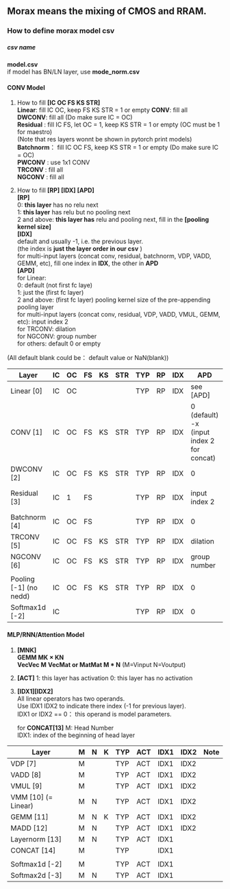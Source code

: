 ## Morax means the mixing of CMOS and RRAM.   

### How to define morax model csv

##### csv name    
**model.csv**   
if model has BN/LN layer, use **mode_norm.csv**

#### CONV Model                            
1. How to fill **[IC OC FS KS STR]**  
    **Linear**: fill IC OC, keep FS KS STR = 1 or empty
    **CONV**: fill all  
    **DWCONV**: fill all (Do make sure IC = OC)  
    **Residual** : fill IC FS, let OC = 1, keep KS STR = 1 or empty (OC must be 1 for maestro)    
                     (Note that res layers wonnt be shown in pytorch print models)  
    **Batchnorm**： fill IC OC FS, keep KS STR = 1 or empty (Do make sure IC = OC)   
    **PWCONV** : use 1x1 CONV  
    **TRCONV** : fill all  
    **NGCONV** :  fill all  

2. How to fill **[RP] [IDX] [APD]**  
          **[RP]**  
                   0: **this layer**  has no relu next  
                   1: **this layer**  has relu but no pooling next  
                   2 and above: **this layer has**  relu and pooling next, fill in the **[pooling kernel size]**    
          **[IDX]**      
                   default and usually -1, i.e. the previous layer.   
                   (the index is **just the layer order in our csv** )    
                   for multi-input layers (concat conv, residual, batchnorm, VDP, VADD, GEMM, etc), fill one index in **IDX**, the other in **APD**  
          **[APD]**  
                  for Linear:   
                    0: default (not first fc laye)        
                    1: just the (first fc layer)   
                    2 and above: (first fc layer) pooling kernel size of the pre-appending pooling layer    
                  for multi-input layers (concat conv, residual, VDP, VADD, VMUL, GEMM, etc): input index 2  
                  for TRCONV: dilation  
                  for NGCONV: group number  
                  for others: default 0 or empty

(All default blank could be： default value or NaN(blank))

| Layer                   | IC  | OC  | FS  | KS  | STR | TYP | RP  | IDX | APD                                            | Note               |
| ----------------------- | --- | --- | --- | --- | --- | --- | --- | --- | ---------------------------------------------- | ------------------ |
| Linear  [0]             | IC  | OC  |     |     |     | TYP | RP  | IDX | see [APD]                                      |                    |
| CONV    [1]             | IC  | OC  | FS  | KS  | STR | TYP | RP  | IDX | 0 (default) <br> -x (input index 2 for concat) |                    |
| DWCONV [2]              | IC  | OC  | FS  | KS  | STR | TYP | RP  | IDX | 0                                              | IC = OC            |
| Residual [3]            | IC  | 1   | FS  |     |     | TYP | RP  | IDX | input index 2                                  | OC = 1 for maestro |
| Batchnorm [4]           | IC  | OC  | FS  |     |     | TYP | RP  | IDX | 0                                              |                    |
| TRCONV [5]              | IC  | OC  | FS  | KS  | STR | TYP | RP  | IDX | dilation                                       |                    |
| NGCONV [6]              | IC  | OC  | FS  | KS  | STR | TYP | RP  | IDX | group number                                   |                    |
|                         |     |     |     |     |     |     |     |     |                                                |
| Pooling  [-1] (no nedd) | IC  | OC  | FS  | KS  | STR | TYP | RP  | IDX | 0                                              | IC = OC            |
| Softmax1d [-2]          | IC  |     |     |     |     | TYP | RP  | IDX | 0                                              | IC = OC            |

#### MLP/RNN/Attention Model  
1. **[MNK]**    
    **GEMM MK × KN**  
    **VecVec M**
    **VecMat or MatMat M * N** (M=Vinput N=Voutput)   

2. **[ACT]**
    1: this layer has activation
    0: this layer has no activation

3. **[IDX1][IDX2]**   
    All linear operators has two operands.   
    Use IDX1 IDX2 to indicate there index (-1 for previous layer).   
    IDX1 or IDX2 == 0： this operand is model parameters.

    for **CONCAT[13]**
    M: Head Number  
    IDX1: index of the beginning of head layer

| Layer               | M   | N   | K   | TYP | ACT | IDX1 | IDX2 | Note |
| ------------------- | --- | --- | --- | --- | --- | ---- | ---- | ---- |
| VDP [7]             | M   |     |     | TYP | ACT | IDX1 | IDX2 |      |
| VADD [8]            | M   |     |     | TYP | ACT | IDX1 | IDX2 |      |
| VMUL [9]            | M   |     |     | TYP | ACT | IDX1 | IDX2 |      |
| VMM [10] (= Linear) | M   | N   |     | TYP | ACT | IDX1 | IDX2 |      |
| GEMM [11]           | M   | N   | K   | TYP | ACT | IDX1 | IDX2 |      |
| MADD [12]           | M   | N   |     | TYP | ACT | IDX1 | IDX2 |      |
| Layernorm  [13]     | M   | N   |     | TYP | ACT | IDX1 |      |      |
| CONCAT  [14]        | M   |     |     | TYP |     | IDX1 |      |      |
|                     |     |     |     |     |     |      |      |      |
| Softmax1d [-2]      | M   |     |     | TYP | ACT | IDX1 |      |      |
| Softmax2d  [-3]     | M   | N   |     | TYP | ACT | IDX1 |      |      |
